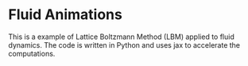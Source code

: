 # Fluid Animations

This is a example of Lattice Boltzmann Method (LBM) applied to fluid dynamics. The code is written in Python and uses jax to accelerate the computations. 
